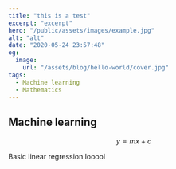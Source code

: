 ```yaml
---
title: "this is a test"
excerpt: "excerpt"
hero: "/public/assets/images/example.jpg"
alt: "alt"
date: "2020-05-24 23:57:48"
og:
  image:
    url: "/assets/blog/hello-world/cover.jpg"
tags:
  - Machine learning
  - Mathematics
---
```


## Machine learning

$$
y = mx + c
$$

Basic linear regression looool
